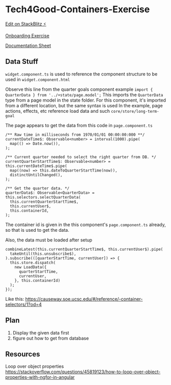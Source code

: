# Tech4Good-Containers-Exercise

[Edit on StackBlitz ⚡️](https://stackblitz.com/edit/longtermgoals-setup-z4ayec)

[Onboarding Exercise](https://docs.google.com/document/d/1x-7JrtLswwFnXD_ggjxILC8rLLksC5IL6D9qCLLMxgo/edit#)

[Documentation Sheet](https://docs.google.com/spreadsheets/d/127ckUnuKAWPYyK6D7W4JT7aJpRG2uEZgf7zfhjXwLmU/edit#gid=0)

## Data Stuff
`widget.component.ts` is used to reference the component structure to be used in `widget.component.html`

Observe this line from the quarter goals component example
`import { QuarterData } from '../+state/page.model';`
This imports the `QuarterData` type from a page model in the state folder. For this component, it's imported from a different location, but the same syntax is used
In the example, page actions, effects, etc reference load data and such
`core/store/long-term-goal`

The page appears to get the data from this code in `page.component.ts`
```
/** Raw time in milliseconds from 1970/01/01 00:00:00:000 **/
currentDateTime$: Observable<number> = interval(1000).pipe(
  map(() => Date.now()),
);

/** Current quarter needed to select the right quarter from DB. */
currentQuarterStartTime$: Observable<number> = this.currentDateTime$.pipe(
  map((now) => this.dateToQuarterStartTime(now)),
  distinctUntilChanged(),
);

/** Get the quarter data. */
quarterData$: Observable<QuarterData> = this.selectors.selectQuarterData(
  this.currentQuarterStartTime$,
  this.currentUser$,
  this.containerId,
);
```
The container id is given in the this component's `page.component.ts` already, so that is used to get the data.

Also, the data must be loaded after setup
```
combineLatest(this.currentQuarterStartTime$, this.currentUser$).pipe(
  takeUntil(this.unsubscribe$),
).subscribe(([quarterStartTime, currentUser]) => {
  this.store.dispatch(
    new LoadData({
      quarterStartTime,
      currentUser,
    }, this.containerId)
  );
});
```
Like this: https://causeway.soe.ucsc.edu/#/reference/-container-selectors/1?od=4

## Plan
1. Display the given data first
2. figure out how to get from database


## Resources

Loop over object properties
https://stackoverflow.com/questions/45819123/how-to-loop-over-object-properties-with-ngfor-in-angular